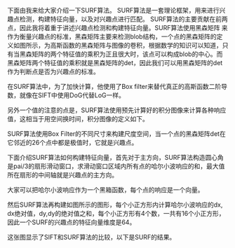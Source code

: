 下面由我来给大家介绍一下SURF算法。
SURF算法是一套理论框架，用来进行兴趣点检测，构建特征向量，以及对兴趣点进行匹配。
SURF算法的主要贡献在前两点，因此我将着重于讲述兴趣点检测和构建特征向量。SURF算法使用黑森矩阵
来作为衡量兴趣点的标准，黑森矩阵主要来检测blob结构，一个点的黑森矩阵的定义如图所示，为高斯函数的黑森矩阵与图像的卷积，根据数学的知识可以知道，只有当黑森矩阵的两个特征值的乘积为正且很大时，该点可以构成blob的中心。而黑森矩阵两个特征值的乘积就是黑森矩阵的det，因此我们可以用黑森矩阵的det作为判断点是否为兴趣点的标准。



在SURF算法中，为了加快计算，他使用了Box filter来替代真正的高斯函数二阶导数，就像在SIFT中使用DoG代替LoG一样。



另外一个值的注意的点是，SURF算法使用预先计算好的积分图像来计算各种响应值，这相当于用空间换时间，积分图像的定义如下。



SURF算法使用Box Filter的不同尺寸来构建尺度空间，当一个点的黑森矩阵det在它邻近的26个点中都是极值时，它就是兴趣点。



下面介绍SURF算法如何构建特征向量，首先对于主方向，SURF算法构造圆心角是pai/3的扇形滑动窗口，求滑动窗口区域内所有点的哈尔小波响应的和，最大值所在扇形的中间轴就是兴趣点的主方向。



大家可以把哈尔小波响应作为一个黑箱函数，每个点的响应是一个向量。



然后SURF算法再构建如图所示的图形，每个小正方形内计算哈尔小波响应的dx, dx绝对值，dy,dy的绝对值之和，每个小正方形有4个数，一共有16个小正方形，因此一个SURF的兴趣点的特征向量维度是64。



这张图显示了SIFT和SURF算法的比较，以下是SURF的结果。